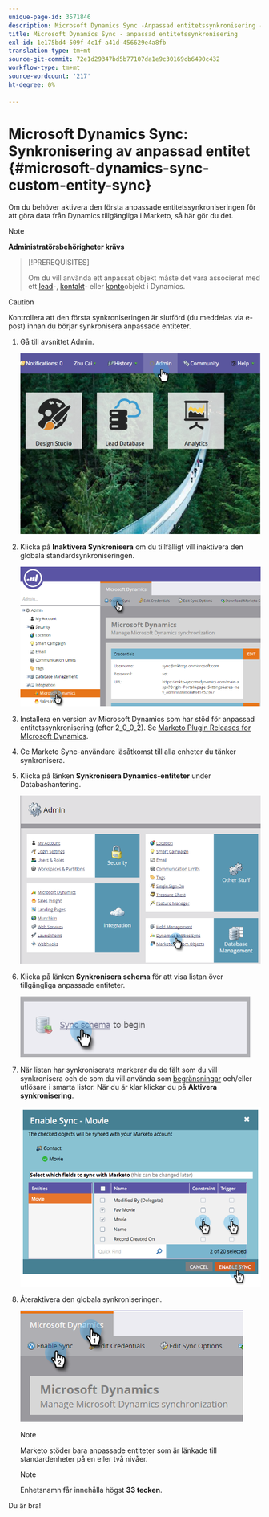 ```yaml
---
unique-page-id: 3571846
description: Microsoft Dynamics Sync -Anpassad entitetssynkronisering - Marketo Docs - Produktdokumentation
title: Microsoft Dynamics Sync - anpassad entitetssynkronisering
exl-id: 1e175bd4-509f-4c1f-a41d-456629e4a8fb
translation-type: tm+mt
source-git-commit: 72e1d29347bd5b77107da1e9c30169cb6490c432
workflow-type: tm+mt
source-wordcount: '217'
ht-degree: 0%

---
```


# Microsoft Dynamics Sync: Synkronisering av anpassad entitet {#microsoft-dynamics-sync-custom-entity-sync}

Om du behöver aktivera den första anpassade entitetssynkroniseringen för att göra data från Dynamics tillgängliga i Marketo, så här gör du det.

>[!NOTE]
>
>**Administratörsbehörigheter krävs**

>[!PREREQUISITES]
>
>Om du vill använda ett anpassat objekt måste det vara associerat med ett [lead](/help/marketo/product-docs/crm-sync/microsoft-dynamics-sync/microsoft-dynamics-sync-details/microsoft-dynamics-sync-lead-sync.md)-, [kontakt](/help/marketo/product-docs/crm-sync/microsoft-dynamics-sync/microsoft-dynamics-sync-details/microsoft-dynamics-sync-contact-sync.md)- eller [konto](/help/marketo/product-docs/crm-sync/microsoft-dynamics-sync/microsoft-dynamics-sync-details/microsoft-dynamics-sync-account-sync.md)objekt i Dynamics.

>[!CAUTION]
>
>Kontrollera att den första synkroniseringen är slutförd (du meddelas via e-post) innan du börjar synkronisera anpassade entiteter.

1. Gå till avsnittet Admin.

   ![](assets/image2014-10-20-14-3a32-3a16.png)

1. Klicka på **Inaktivera Synkronisera** om du tillfälligt vill inaktivera den globala standardsynkroniseringen.

   ![](assets/image2015-11-10-9-3a0-3a6.png)

1. Installera en version av Microsoft Dynamics som har stöd för anpassad entitetssynkronisering (efter 2_0_0_2). Se [Marketo Plugin Releases for MIcrosoft Dynamics](/help/marketo/product-docs/crm-sync/microsoft-dynamics-sync/marketo-plugin-releases-for-microsoft-dynamics.md).

1. Ge Marketo Sync-användare läsåtkomst till alla enheter du tänker synkronisera.

1. Klicka på länken **Synkronisera Dynamics-entiteter** under Databashantering.

   ![](assets/image2015-11-10-9-3a6-3a55.png)

1. Klicka på länken **Synkronisera schema** för att visa listan över tillgängliga anpassade entiteter.

   ![](assets/image2015-11-10-9-3a41-3a37.png)

1. När listan har synkroniserats markerar du de fält som du vill synkronisera och de som du vill använda som [begränsningar](/help/marketo/product-docs/core-marketo-concepts/smart-lists-and-static-lists/using-smart-lists/add-a-constraint-to-a-smart-list-filter.md) och/eller utlösare i smarta listor. När du är klar klickar du på **Aktivera synkronisering**.

   ![](assets/image2014-10-20-14-3a32-3a55.png)

1. Återaktivera den globala synkroniseringen.

   ![](assets/image2015-11-10-9-3a48-3a35.png)

   >[!NOTE]
   >
   >Marketo stöder bara anpassade entiteter som är länkade till standardenheter på en eller två nivåer.

   >[!NOTE]
   >
   >Enhetsnamn får innehålla högst **33 tecken**.

Du är bra!
